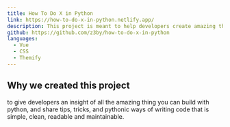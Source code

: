 ```yaml
---
title: How To Do X in Python
link: https://how-to-do-x-in-python.netlify.app/
description: This project is meant to help developers create amazing things with python.
github: https://github.com/z3by/how-to-do-x-in-python
languages:
  - Vue
  - CSS
  - Themify
---
```


## Why we created this project

to give developers an insight of all the amazing thing you can build with python, and share tips, tricks, and pythonic ways of writing code that is simple, clean, readable and maintainable.
